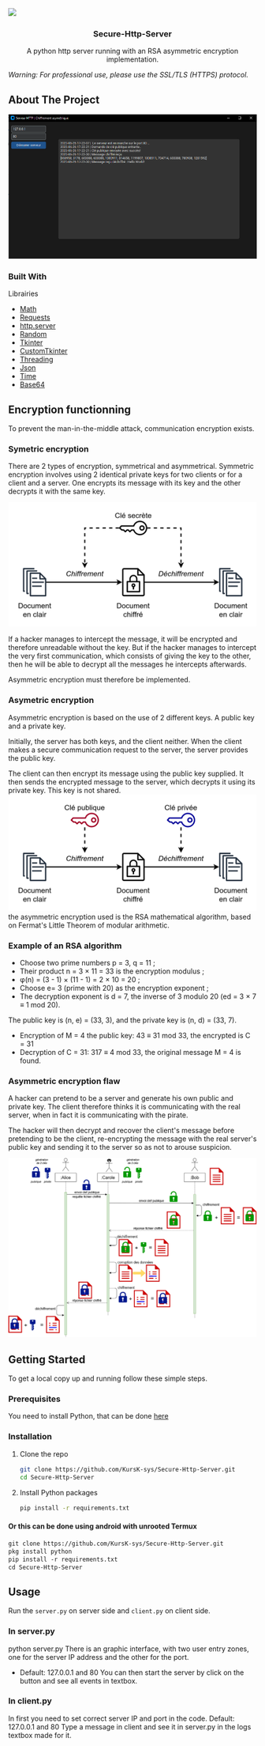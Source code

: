 <img src="https://img.shields.io/badge/RSA Implementation in HTTP Server-README-blue">
<h3 align="center">Secure-Http-Server</h3>

<p align="center">
    A python http server running with an RSA asymmetric encryption implementation.
    <br>
    
_Warning: For professional use, please use the SSL/TLS (HTTPS) protocol._
 
## About The Project
<img src="assets/preview.png" alt="preview">

### Built With
Librairies 
* [Math](https://docs.python.org/3/library/math.html)
* [Requests](https://github.com/psf/requests)
* [http.server](https://docs.python.org/3/library/http.server.html)
* [Random](https://docs.python.org/fr/3/library/random.html)
* [Tkinter](https://docs.python.org/fr/3/library/tkinter.html)
* [CustomTkinter](https://customtkinter.tomschimansky.com/)
* [Threading](https://docs.python.org/fr/3/library/threading.html)
* [Json](https://docs.python.org/fr/3/library/json.html?highlight=json#module-json)
* [Time](https://docs.python.org/fr/3/library/time.html?highlight=time#module-time)
* [Base64](https://docs.python.org/fr/3/library/base64.html?highlight=base64#module-base64)

  
## Encryption functionning
To prevent the man-in-the-middle attack, communication encryption exists.

### Symetric encryption
There are 2 types of encryption, symmetrical and asymmetrical.
Symmetric encryption involves using 2 identical private keys for two clients or for a client and a server. One encrypts its message with its key and the other decrypts it with the same key. 

<img src="assets/symetric.png" alt="symetric">

If a hacker manages to intercept the message, it will be encrypted and therefore unreadable without the key. But if the hacker manages to intercept the very first communication, which consists of giving the key to the other, then he will be able to decrypt all the messages he intercepts afterwards. 

Asymmetric encryption must therefore be implemented.

### Asymetric encryption
Asymmetric encryption is based on the use of 2 different keys. A public key and a private key.

Initially, the server has both keys, and the client neither. When the client makes a secure communication request to the server, the server provides the public key. 

The client can then encrypt its message using the public key supplied. It then sends the encrypted message to the server, which decrypts it using its private key. This key is not shared.
<img src="assets/asymetric.png" alt="asymetric">
the asymmetric encryption used is the RSA mathematical algorithm, based on Fermat's Little Theorem of modular arithmetic.

### Example of an RSA algorithm

* Choose two prime numbers p = 3, q = 11 ;
* Their product n = 3 × 11 = 33 is the encryption modulus ;
* φ(n) = (3 - 1) × (11 - 1) = 2 × 10 = 20 ;
* Choose e= 3 (prime with 20) as the encryption exponent ;
* The decryption exponent is d = 7, the inverse of 3 modulo 20 (ed = 3 × 7 ≡ 1 mod 20).

The public key is (n, e) = (33, 3), and the private key is (n, d) = (33, 7). 

* Encryption of M = 4 the public key: 43 ≡ 31 mod 33, the encrypted is C = 31 
* Decryption of C = 31: 317 ≡ 4 mod 33, the original message M = 4 is found.
  
### Asymmetric encryption flaw
A hacker can pretend to be a server and generate his own public and private key. The client therefore thinks it is communicating with the real server, when in fact it is communicating with the pirate.

The hacker will then decrypt and recover the client's message before pretending to be the client, re-encrypting the message with the real server's public key and sending it to the server so as not to arouse suspicion.

<img src="assets/flaw.png" alt="flaw">

## Getting Started

To get a local copy up and running follow these simple steps.

### Prerequisites
You need to install Python, that can be done [here](https://www.python.org)

### Installation
1. Clone the repo
   ```sh
   git clone https://github.com/KursK-sys/Secure-Http-Server.git
   cd Secure-Http-Server
   ```
2. Install Python packages
   ```sh
   pip install -r requirements.txt
   ```
   
#### Or this can be done using android with unrooted Termux
```
git clone https://github.com/KursK-sys/Secure-Http-Server.git
pkg install python
pip install -r requirements.txt
cd Secure-Http-Server
```
## Usage

Run the `server.py` on server side and `client.py` on client side.

### In server.py
python server.py
There is an graphic interface, with two user entry zones, one for the server IP address and the other for the port. 
* Default: 127.0.0.1 and 80
You can then start the server by click on the button and see all events in textbox.

### In client.py
In first you need to set correct server IP and port in the code.
Default: 127.0.0.1 and 80
Type a message in client and see it in server.py in the logs textbox made for it. 
